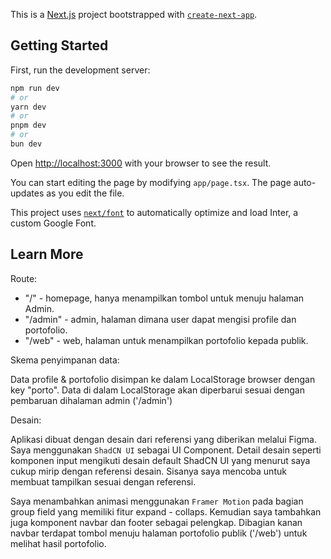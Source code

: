 This is a [Next.js](https://nextjs.org/) project bootstrapped with [`create-next-app`](https://github.com/vercel/next.js/tree/canary/packages/create-next-app).

## Getting Started

First, run the development server:

```bash
npm run dev
# or
yarn dev
# or
pnpm dev
# or
bun dev
```

Open [http://localhost:3000](http://localhost:3000) with your browser to see the result.

You can start editing the page by modifying `app/page.tsx`. The page auto-updates as you edit the file.

This project uses [`next/font`](https://nextjs.org/docs/basic-features/font-optimization) to automatically optimize and load Inter, a custom Google Font.

## Learn More

Route:

- "/" - homepage, hanya menampilkan tombol untuk menuju halaman Admin.
- "/admin" - admin, halaman dimana user dapat mengisi profile dan portofolio.
- "/web" - web, halaman untuk menampilkan portofolio kepada publik.

Skema penyimpanan data:

Data profile & portofolio disimpan ke dalam LocalStorage browser dengan key "porto". Data di dalam LocalStorage akan diperbarui sesuai dengan pembaruan dihalaman admin ('/admin')

Desain:

Aplikasi dibuat dengan desain dari referensi yang diberikan melalui Figma. Saya menggunakan `ShadCN UI` sebagai UI Component. Detail desain seperti komponen input mengikuti desain default ShadCN UI yang menurut saya cukup mirip dengan referensi desain. Sisanya saya mencoba untuk membuat tampilkan sesuai dengan referensi.

Saya menambahkan animasi menggunakan `Framer Motion` pada bagian group field yang memiliki fitur expand - collaps. Kemudian saya tambahkan juga komponent navbar dan footer sebagai pelengkap. Dibagian kanan navbar terdapat tombol menuju halaman portofolio publik ('/web') untuk melihat hasil portofolio.
